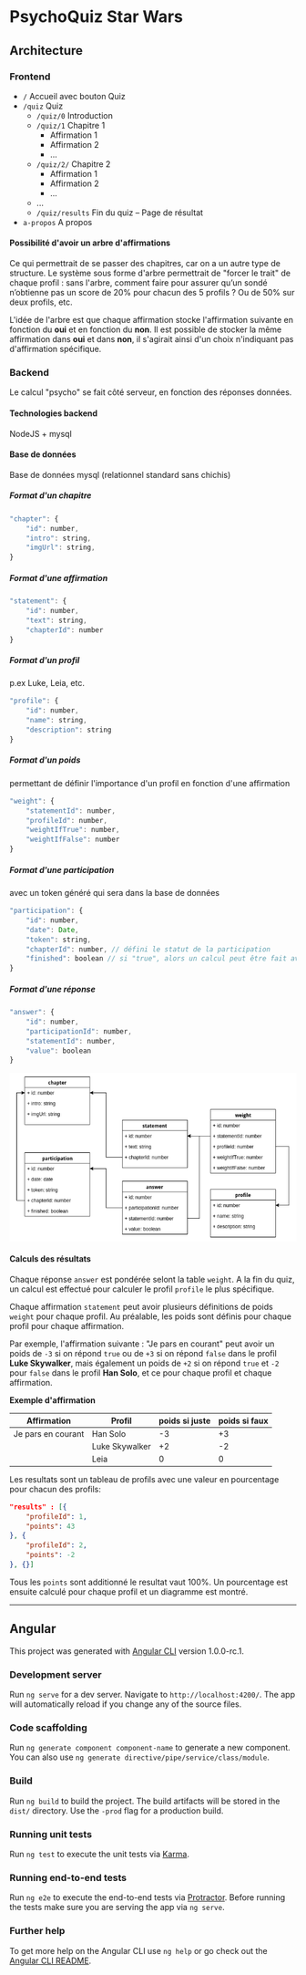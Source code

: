 # PsychoQuiz Star Wars

## Architecture

### Frontend

- `/` Accueil avec bouton Quiz
- `/quiz` Quiz
    - `/quiz/0`  Introduction
    - `/quiz/1` Chapitre 1
        - Affirmation 1
        - Affirmation 2
        - ...
    - `/quiz/2/` Chapitre 2
        - Affirmation 1
        - Affirmation 2
        - ...
    - ...
    - `/quiz/results` Fin du quiz – Page de résultat
- `a-propos` A propos

#### Possibilité d'avoir un arbre d'affirmations

Ce qui permettrait de se passer des chapitres, car on a un autre type de structure.
Le système sous forme d'arbre permettrait de "forcer le trait" de chaque profil : sans l'arbre, comment faire pour assurer qu’un sondé n’obtienne pas un score de 20% pour chacun des 5 profils ? Ou de 50% sur deux profils, etc.

L'idée de l'arbre est que chaque affirmation stocke l'affirmation suivante en fonction du **oui** et en fonction du **non**. Il est possible de stocker la même affirmation dans **oui** et dans **non**, il s'agirait ainsi d'un choix n'indiquant pas d'affirmation spécifique.




### Backend

Le calcul "psycho" se fait côté serveur, en fonction des réponses données.

#### Technologies backend

NodeJS + mysql

#### Base de données
Base de données mysql (relationnel standard sans chichis)

##### Format d'un chapitre
```js
"chapter": {
	"id": number,
	"intro": string,
	"imgUrl": string,
}
```

##### Format d'une affirmation
```js
"statement": {
    "id": number,
    "text": string,
    "chapterId": number
}
```
##### Format d'un profil
p.ex Luke, Leia, etc.
```js
"profile": {
	"id": number,
	"name": string,
	"description": string
}
```
##### Format d'un poids
permettant de définir l'importance d'un profil en fonction d'une affirmation
```js
"weight": {
	"statementId": number,
	"profileId": number,
	"weightIfTrue": number,
	"weightIfFalse": number
}
```
##### Format d'une participation
avec un token généré qui sera dans la base de données

```js
"participation": {
    "id": number,
    "date": Date,
    "token": string,
    "chapterId": number, // défini le statut de la participation
    "finished": boolean // si "true", alors un calcul peut être fait avec toutes les réponses
}
```
##### Format d'une réponse
```js
"answer": {
    "id": number,
    "participationId": number,
    "statementId": number,
    "value": boolean
}
```

[![schema](./schema.png)](http://htmlpreview.github.io/?https://github.com/MediaComem/psychoquiz/blob/master/PsychoQuizBackend.html)


#### Calculs des résultats

Chaque réponse `answer` est pondérée selont la table `weight`. A la fin du quiz, un calcul est effectué pour calculer le profil `profile` le plus spécifique.

Chaque affirmation `statement`  peut avoir plusieurs définitions de poids `weight` pour chaque profil. Au préalable, les poids sont définis pour chaque profil pour chaque affirmation.

Par exemple, l'affirmation suivante : "Je pars en courant" peut avoir un poids de `-3` si on répond `true` ou  de `+3` si on répond `false` dans le profil **Luke Skywalker**, mais également un poids de `+2`  si on répond `true` et `-2` pour `false` dans le profil **Han Solo**, et ce pour chaque profil et chaque affirmation.

**Exemple d'affirmation**

| Affirmation           | Profil        | poids si juste | poids si faux  |
|-----------------------|---------------|----------------|----------------|
|Je pars en courant     | Han Solo      | -3             | +3             |
|                       | Luke Skywalker| +2             | -2             |
|                       | Leia          | 0              | 0              |


Les resultats sont un tableau de profils avec une valeur en pourcentage pour chacun des profils: 
```json
"results" : [{
    "profileId": 1,
    "points": 43        
}, {
    "profileId": 2,
    "points": -2
}, {}]
```

Tous les `points` sont additionné le resultat vaut 100%. Un pourcentage est ensuite calculé pour chaque profil et un diagramme est montré.


---


## Angular

This project was generated with [Angular CLI](https://github.com/angular/angular-cli) version 1.0.0-rc.1.

### Development server
Run `ng serve` for a dev server. Navigate to `http://localhost:4200/`. The app will automatically reload if you change any of the source files.

### Code scaffolding

Run `ng generate component component-name` to generate a new component. You can also use `ng generate directive/pipe/service/class/module`.

### Build

Run `ng build` to build the project. The build artifacts will be stored in the `dist/` directory. Use the `-prod` flag for a production build.

### Running unit tests

Run `ng test` to execute the unit tests via [Karma](https://karma-runner.github.io).

### Running end-to-end tests

Run `ng e2e` to execute the end-to-end tests via [Protractor](http://www.protractortest.org/).
Before running the tests make sure you are serving the app via `ng serve`.

### Further help

To get more help on the Angular CLI use `ng help` or go check out the [Angular CLI README](https://github.com/angular/angular-cli/blob/master/README.md).
